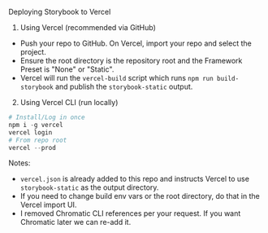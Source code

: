 Deploying Storybook to Vercel

1) Using Vercel (recommended via GitHub)
- Push your repo to GitHub. On Vercel, import your repo and select the project.
- Ensure the root directory is the repository root and the Framework Preset is "None" or "Static".
- Vercel will run the `vercel-build` script which runs `npm run build-storybook` and publish the `storybook-static` output.

2) Using Vercel CLI (run locally)
```powershell
# Install/Log in once
npm i -g vercel
vercel login
# From repo root
vercel --prod
```

Notes:
- `vercel.json` is already added to this repo and instructs Vercel to use `storybook-static` as the output directory.
- If you need to change build env vars or the root directory, do that in the Vercel import UI.
- I removed Chromatic CLI references per your request. If you want Chromatic later we can re-add it.
